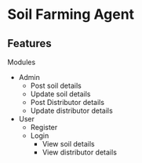 # Soil Farming Agent

## Features
Modules
  - Admin
       * Post soil details
       * Update soil details
       * Post Distributor details
       * Update distributor details
  - User
       * Register
       * Login
           - View soil details
           - View distributor details
